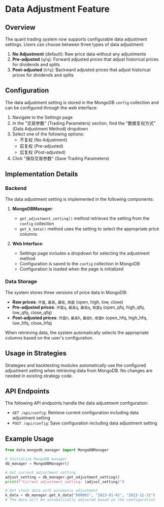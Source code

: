 # Data Adjustment Feature

## Overview

The quant trading system now supports configurable data adjustment settings. Users can choose between three types of data adjustment:

1. **No Adjustment** (default): Raw price data without any adjustments
2. **Pre-adjusted** (`qfq`): Forward adjusted prices that adjust historical prices for dividends and splits
3. **Post-adjusted** (`hfq`): Backward adjusted prices that adjust historical prices for dividends and splits

## Configuration

The data adjustment setting is stored in the MongoDB `config` collection and can be configured through the web interface:

1. Navigate to the Settings page
2. In the "交易参数" (Trading Parameters) section, find the "数据复权方式" (Data Adjustment Method) dropdown
3. Select one of the following options:
   - 不复权 (No Adjustment)
   - 前复权 (Pre-adjusted)
   - 后复权 (Post-adjusted)
4. Click "保存交易参数" (Save Trading Parameters)

## Implementation Details

### Backend

The data adjustment setting is implemented in the following components:

1. **MongoDBManager**: 
   - `get_adjustment_setting()` method retrieves the setting from the `config` collection
   - `get_k_data()` method uses the setting to select the appropriate price columns

2. **Web Interface**:
   - Settings page includes a dropdown for selecting the adjustment method
   - Configuration is saved to the `config` collection in MongoDB
   - Configuration is loaded when the page is initialized

### Data Storage

The system stores three versions of price data in MongoDB:

- **Raw prices**: `开盘`, `最高`, `最低`, `收盘` (open, high, low, close)
- **Pre-adjusted prices**: `开盘q`, `最高q`, `最低q`, `收盘q` (open_qfq, high_qfq, low_qfq, close_qfq)
- **Post-adjusted prices**: `开盘h`, `最高h`, `最低h`, `收盘h` (open_hfq, high_hfq, low_hfq, close_hfq)

When retrieving data, the system automatically selects the appropriate columns based on the user's configuration.

## Usage in Strategies

Strategies and backtesting modules automatically use the configured adjustment setting when retrieving data from MongoDB. No changes are needed in existing strategy code.

## API Endpoints

The following API endpoints handle the data adjustment configuration:

- `GET /api/config`: Retrieve current configuration including data adjustment setting
- `POST /api/config`: Save configuration including data adjustment setting

## Example Usage

```python
from data.mongodb_manager import MongoDBManager

# Initialize MongoDB manager
db_manager = MongoDBManager()

# Get current adjustment setting
adjust_setting = db_manager.get_adjustment_setting()
print(f"Current adjustment setting: {adjust_setting}")

# Get stock data with automatic adjustment
k_data = db_manager.get_k_data("000001", "2023-01-01", "2023-12-31")
# The data will be automatically adjusted based on the configuration
```

